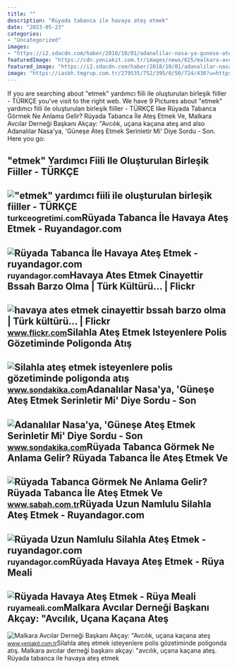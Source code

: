 ```yaml
---
title: ""
description: "Rüyada tabanca i̇le havaya ateş etmek"
date: "2023-05-23"
categories:
- "Uncategorized"
images:
- "https://i2.sdacdn.com/haber/2018/10/01/adanalilar-nasa-ya-gunese-ates-etmek-serinlet-11286611_amp.jpg"
featuredImage: "https://cdn.yeniakit.com.tr/images/news/625/malkara-avcilar-dernegi-baskani-akcay-avcilik-ucana-kacana-ates-etmek-degildir-1552469477.jpg"
featured_image: "https://i2.sdacdn.com/haber/2018/10/01/adanalilar-nasa-ya-gunese-ates-etmek-serinlet-11286611_amp.jpg"
image: "https://iasbh.tmgrup.com.tr/279535/752/395/0/50/724/430?u=https://isbh.tmgrup.com.tr/sbh/2021/08/24/ruyada-tabanca-gormek-ne-anlama-gelir-ruyada-tabanca-ile-ates-etmek-anlami-nedir-1629811702357.jpg"
---
```


If you are searching about "etmek" yardımcı fiili ile oluşturulan birleşik fiiller - TÜRKÇE you've visit to the right web. We have 9 Pictures about "etmek" yardımcı fiili ile oluşturulan birleşik fiiller - TÜRKÇE like Rüyada Tabanca Görmek Ne Anlama Gelir? Rüyada Tabanca İle Ateş Etmek Ve, Malkara Avcılar Derneği Başkanı Akçay: "Avcılık, uçana kaçana ateş and also Adanalılar Nasa'ya, 'Güneşe Ateş Etmek Serinletir Mi' Diye Sordu - Son. Here you go:

"etmek" Yardımcı Fiili Ile Oluşturulan Birleşik Fiiller - TÜRKÇE
----------------------------------------------------------------

 !["etmek" yardımcı fiili ile oluşturulan birleşik fiiller - TÜRKÇE](https://turkceogretimi.com/images/2019/etmekyardimcifiiliornekler2.jpg) <small>turkceogretimi.com</small>Rüyada Tabanca İle Havaya Ateş Etmek - Ruyandagor.com
-----------------------------------------------------

 ![Rüyada Tabanca İle Havaya Ateş Etmek - ruyandagor.com](https://images.ruyandagor.com/2017/05/tabanca-ile-havaya-ates-etmek-2234.jpg) <small>ruyandagor.com</small>Havaya Ates Etmek Cinayettir Bssah Barzo Olma | Türk Kültürü… | Flickr
----------------------------------------------------------------------

 ![havaya ates etmek cinayettir bssah barzo olma | Türk kültürü… | Flickr](https://live.staticflickr.com/65535/51894835133_d46c906067_b.jpg) <small>www.flickr.com</small>Silahla Ateş Etmek Isteyenlere Polis Gözetiminde Poligonda Atış
---------------------------------------------------------------

 ![Silahla ateş etmek isteyenlere polis gözetiminde poligonda atış](https://i2.sdacdn.com/haber/2021/11/16/silahla-ates-etmek-isteyenlere-polis-gozetimi-14534276_amp.jpg) <small>www.sondakika.com</small>Adanalılar Nasa'ya, 'Güneşe Ateş Etmek Serinletir Mi' Diye Sordu - Son
----------------------------------------------------------------------

 ![Adanalılar Nasa'ya, 'Güneşe Ateş Etmek Serinletir Mi' Diye Sordu - Son](https://i2.sdacdn.com/haber/2018/10/01/adanalilar-nasa-ya-gunese-ates-etmek-serinlet-11286611_amp.jpg) <small>www.sondakika.com</small>Rüyada Tabanca Görmek Ne Anlama Gelir? Rüyada Tabanca İle Ateş Etmek Ve
-----------------------------------------------------------------------

 ![Rüyada Tabanca Görmek Ne Anlama Gelir? Rüyada Tabanca İle Ateş Etmek Ve](https://iasbh.tmgrup.com.tr/279535/752/395/0/50/724/430?u=https://isbh.tmgrup.com.tr/sbh/2021/08/24/ruyada-tabanca-gormek-ne-anlama-gelir-ruyada-tabanca-ile-ates-etmek-anlami-nedir-1629811702357.jpg) <small>www.sabah.com.tr</small>Rüyada Uzun Namlulu Silahla Ateş Etmek - Ruyandagor.com
-------------------------------------------------------

 ![Rüyada Uzun Namlulu Silahla Ateş Etmek - ruyandagor.com](https://images.ruyandagor.com/2017/05/uzun-namlulu-silahla-ates-etmek-1031.jpg) <small>ruyandagor.com</small>Rüyada Havaya Ateş Etmek - Rüya Meali
-------------------------------------

 ![Rüyada Havaya Ateş Etmek - Rüya Meali](http://ruyameali.com/wp-content/uploads/2019/02/ruyada-havaya-ates-etmek-810x456.jpg) <small>ruyameali.com</small>Malkara Avcılar Derneği Başkanı Akçay: "Avcılık, Uçana Kaçana Ateş
------------------------------------------------------------------

 ![Malkara Avcılar Derneği Başkanı Akçay: "Avcılık, uçana kaçana ateş](https://cdn.yeniakit.com.tr/images/news/625/malkara-avcilar-dernegi-baskani-akcay-avcilik-ucana-kacana-ates-etmek-degildir-1552469477.jpg) <small>www.yeniakit.com.tr</small>Silahla ateş etmek isteyenlere polis gözetiminde poligonda atış. Malkara avcılar derneği başkanı akçay: "avcılık, uçana kaçana ateş. Rüyada tabanca i̇le havaya ateş etmek
